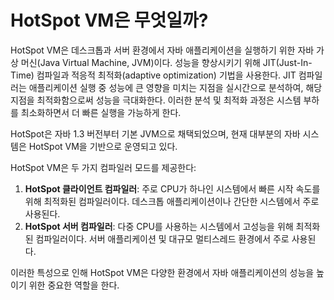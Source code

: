 # HotSpot VM은 무엇일까?
HotSpot VM은 데스크톱과 서버 환경에서 자바 애플리케이션을 실행하기 위한 자바 가상 머신(Java Virtual Machine, JVM)이다. 성능을 향상시키기 위해 JIT(Just-In-Time) 컴파일과 적응적 최적화(adaptive optimization) 기법을 사용한다. JIT 컴파일러는 애플리케이션 실행 중 성능에 큰 영향을 미치는 지점을 실시간으로 분석하여, 해당 지점을 최적화함으로써 성능을 극대화한다. 이러한 분석 및 최적화 과정은 시스템 부하를 최소화하면서 더 빠른 실행을 가능하게 한다.

HotSpot은 자바 1.3 버전부터 기본 JVM으로 채택되었으며, 현재 대부분의 자바 시스템은 HotSpot VM을 기반으로 운영되고 있다.

HotSpot VM은 두 가지 컴파일러 모드를 제공한다:
1. **HotSpot 클라이언트 컴파일러**: 주로 CPU가 하나인 시스템에서 빠른 시작 속도를 위해 최적화된 컴파일러이다. 데스크톱 애플리케이션이나 간단한 시스템에서 주로 사용된다.
2. **HotSpot 서버 컴파일러**: 다중 CPU를 사용하는 시스템에서 고성능을 위해 최적화된 컴파일러이다. 서버 애플리케이션 및 대규모 멀티스레드 환경에서 주로 사용된다.

이러한 특성으로 인해 HotSpot VM은 다양한 환경에서 자바 애플리케이션의 성능을 높이기 위한 중요한 역할을 한다.


